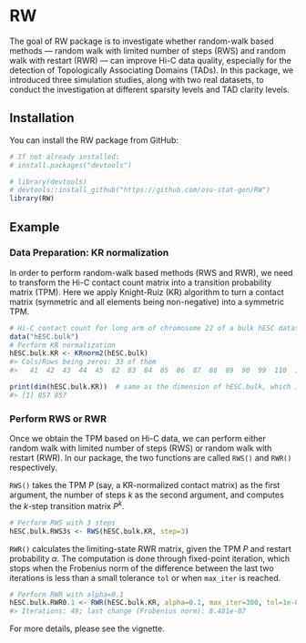 
<!-- README.md is generated from README.Rmd. Please edit that file -->

# RW

<!-- badges: start -->
<!-- badges: end -->

The goal of RW package is to investigate whether random-walk based
methods — random walk with limited number of steps (RWS) and random walk
with restart (RWR) — can improve Hi-C data quality, especially for the
detection of Topologically Associating Domains (TADs). In this package,
we introduced three simulation studies, along with two real datasets, to
conduct the investigation at different sparsity levels and TAD clarity
levels.

## Installation

You can install the RW package from GitHub:

``` r
# If not already installed:
# install.packages("devtools")

# library(devtools)
# devtools::install_github("https://github.com/osu-stat-gen/RW")
library(RW)
```

## Example

### Data Preparation: KR normalization

In order to perform random-walk based methods (RWS and RWR), we need to
transform the Hi-C contact count matrix into a transition probability
matrix (TPM). Here we apply Knight-Ruiz (KR) algorithm to turn a contact
matrix (symmetric and all elements being non-negative) into a symmetric
TPM.

``` r
# Hi-C contact count for long arm of chromosome 22 of a bulk hESC dataset
data("hESC.bulk")
# Perform KR normalization
hESC.bulk.KR <- KRnorm2(hESC.bulk)
#> Cols/Rows being zeros: 33 of them
#>   41  42  43  44  45  82  83  84  85  86  87  88  89  90  99  110  111  112  113  114  115  116  117  119  120  129  199  743  840  854  855  856  857

print(dim(hESC.bulk.KR))  # same as the dimension of hESC.bulk, which is 857 by 857. 
#> [1] 857 857
```

### Perform RWS or RWR

Once we obtain the TPM based on Hi-C data, we can perform either random
walk with limited number of steps (RWS) or random walk with restart
(RWR). In our package, the two functions are called `RWS()` and `RWR()`
respectively.

`RWS()` takes the TPM $P$ (say, a KR-normalized contact matrix) as the
first argument, the number of steps $k$ as the second argument, and
computes the $k$-step transition matrix $P^{k}$.

``` r
# Perform RWS with 3 steps
hESC.bulk.RWS3s <- RWS(hESC.bulk.KR, step=3)
```

`RWR()` calculates the limiting-state RWR matrix, given the TPM $P$ and
restart probability $\alpha$. The computation is done through
fixed-point iteration, which stops when the Frobenius norm of the
difference between the last two iterations is less than a small
tolerance `tol` or when `max_iter` is reached.

``` r
# Perform RWR with alpha=0.1 
hESC.bulk.RWR0.1 <- RWR(hESC.bulk.KR, alpha=0.1, max_iter=300, tol=1e-06) 
#> Iterations: 49; last change (Frobenius norm): 8.481e-07
```

For more details, please see the vignette.
